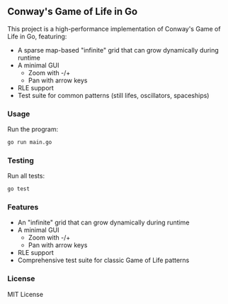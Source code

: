 ## Conway's Game of Life in Go

This project is a high-performance implementation of Conway's Game of Life in Go, featuring:

- A sparse map-based "infinite" grid that can grow dynamically during runtime
- A minimal GUI
  - Zoom with -/+
  - Pan with arrow keys
- RLE support 
- Test suite for common patterns (still lifes, oscillators, spaceships)

### Usage

Run the program:

```sh
go run main.go
```

### Testing

Run all tests:

```sh
go test
```

### Features

- An "infinite" grid that can grow dynamically during runtime
- A minimal GUI
  - Zoom with -/+
  - Pan with arrow keys
- RLE support
- Comprehensive test suite for classic Game of Life patterns

### License

MIT License
